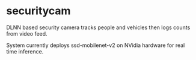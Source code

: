 # securitycam
DLNN based security camera tracks people and vehicles then logs counts from video feed.

System currently deploys ssd-mobilenet-v2 on NVidia hardware for real time inference.

